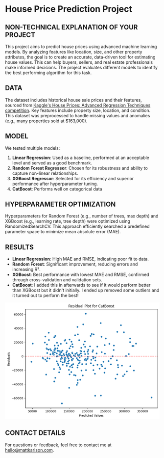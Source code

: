 # House Price Prediction Project

## NON-TECHNICAL EXPLANATION OF YOUR PROJECT
This project aims to predict house prices using advanced machine learning models. By analyzing features like location, size, and other property attributes, the goal is to create an accurate, data-driven tool for estimating house values. This can help buyers, sellers, and real estate professionals make informed decisions. The project evaluates different models to identify the best performing algorithm for this task.

## DATA
The dataset includes historical house sale prices and their features, sourced from [Kaggle's House Prices: Advanced Regression Techniques competition](https://www.kaggle.com/c/house-prices-advanced-regression-techniques). Key features include property size, location, and condition. This dataset was preprocessed to handle missing values and anomalies (e.g., many properties sold at $163,000).

## MODEL 
We tested multiple models:
1. **Linear Regression**: Used as a baseline, performed at an acceptable level and served as a good benchmark.
2. **Random Forest Regressor**: Chosen for its robustness and ability to capture non-linear relationships.
3. **XGBoost Regressor**: Selected for its efficiency and superior performance after hyperparameter tuning.
4. **CatBoost**: Performs well on categorical data

## HYPERPARAMETER OPTIMIZATION
Hyperparameters for Random Forest (e.g., number of trees, max depth) and XGBoost (e.g., learning rate, tree depth) were optimized using RandomizedSearchCV. This approach efficiently searched a predefined parameter space to minimize mean absolute error (MAE). 

## RESULTS
- **Linear Regression**: High MAE and RMSE, indicating poor fit to data.
- **Random Forest**: Significant improvement, reducing errors and increasing R².
- **XGBoost**: Best performance with lowest MAE and RMSE, confirmed through cross-validation and validation sets.
- **CatBoost**: I added this in afterwards to see if it would perform better than XGBoost but it didn't initially. I ended up removed some outliers and it turned out to perform the best!

![Screenshot](CatBoostResiduals.png)

## CONTACT DETAILS
For questions or feedback, feel free to contact me at [hello@mattkarlson.com](mailto:hello@mattkarlson.com).
